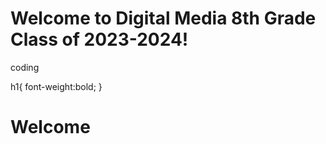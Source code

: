 # Welcome to Digital Media 8th Grade Class of 2023-2024!
coding
<!DOCTYPE html>
<html>
  <Head>
    h1{
    font-weight:bold;
    }
    <h1>Welcome</h1>
  </Head>
</html>

